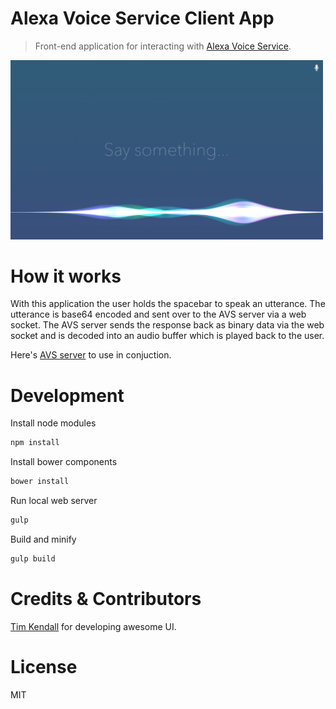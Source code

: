 # Alexa Voice Service Client App

> Front-end application for interacting with [Alexa Voice Service](https://developer.amazon.com/appsandservices/solutions/alexa/alexa-voice-service).

<img src="./src/screenshot.png" width="500">

# How it works

With this application the user holds the spacebar to speak an utterance. The utterance is base64 encoded and sent over to the AVS server via a web socket. The AVS server sends the response back as binary data via the web socket and is decoded into an audio buffer which is played back to the user.

Here's [AVS server](https://github.com/miguelmota/AVS-server) to use in conjuction.

# Development

Install node modules

```bash
npm install
```

Install bower components

```bash
bower install
```

Run local web server

```bash
gulp
```

Build and minify

```bash
gulp build
```

# Credits & Contributors

[Tim Kendall](https://github.com/timkendall/) for developing awesome UI.

# License

MIT
